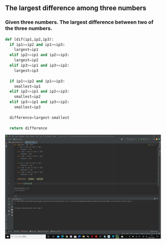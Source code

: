 ## The largest difference among three numbers
### Given three numbers. The largest difference between two of the three numbers.
```.py
def ldif(ip1,ip2,ip3):
  if ip1>=ip2 and ip1>=ip3:
    largest=ip1
  elif ip2>=ip1 and ip2>=ip3:
    largest=ip2
  elif ip3>=ip1 and ip3>=ip2:
    largest=ip3

  if ip1<=ip2 and ip1<=ip3:
    smallest=ip1
  elif ip2<=ip1 and ip2<=ip3:
    smallest=ip2
  elif ip3<=ip1 and ip3<=ip2:
    smallest=ip3
    
  difference=largest-smallest
  
  return difference
  ```
  
  ![](largest_difference.png)

